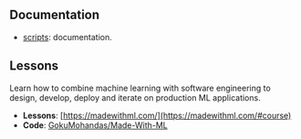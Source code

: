 ## Documentation

- [scripts](scripts/data.md): documentation.

## Lessons

Learn how to combine machine learning with software engineering to design, develop, deploy and iterate on production ML applications.

- **Lessons**: [https://madewithml.com/](https://madewithml.com/#course)
- **Code**: [GokuMohandas/Made-With-ML](https://github.com/GokuMohandas/Made-With-ML)
